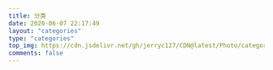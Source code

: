 ```yaml
---
title: 分类
date: 2020-06-07 22:17:49
layout: "categories"
type: "categories"
top_img: https://cdn.jsdelivr.net/gh/jerryc127/CDN@latest/Photo/categories.jpg
comments: false
---
```

